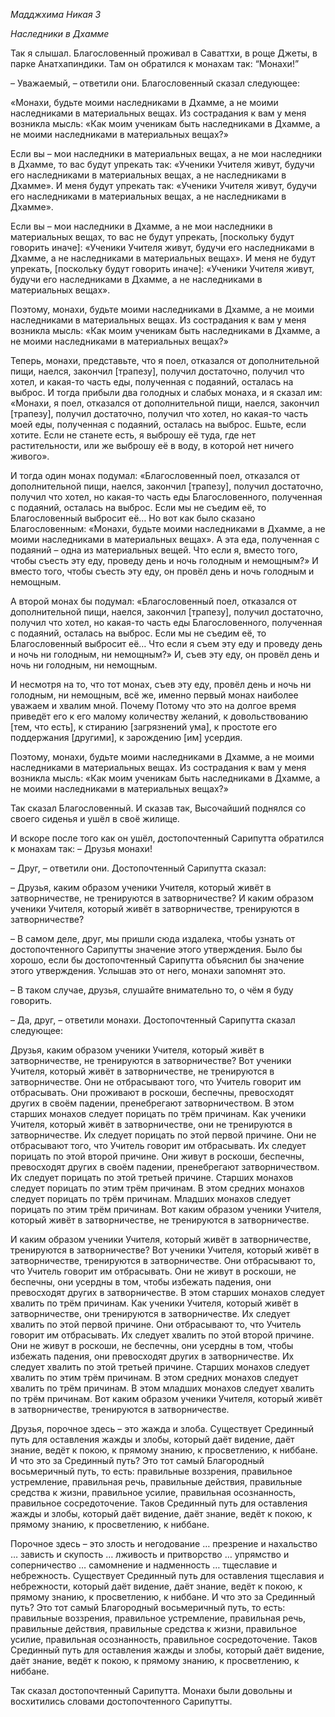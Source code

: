*Мадджхима Никая 3*

*Наследники в Дхамме*

Так я слышал\. Благословенный проживал в Саваттхи, в роще Джеты, в парке Анатхапиндики\. Там он обратился к монахам так: “Монахи\!”

– Уважаемый, – ответили они\. Благословенный сказал следующее:

«Монахи, будьте моими наследниками в Дхамме, а не моими наследниками в материальных вещах\. Из сострадания к вам у меня возникла мысль: «Как моим ученикам быть наследниками в Дхамме, а не моими наследниками в материальных вещах?»

Если вы – мои наследники в материальных вещах, а не мои наследники в Дхамме, то вас будут упрекать так: «Ученики Учителя живут, будучи его наследниками в материальных вещах, а не наследниками в Дхамме»\. И меня будут упрекать так: «Ученики Учителя живут, будучи его наследниками в материальных вещах, а не наследниками в Дхамме»\.

Если вы – мои наследники в Дхамме, а не мои наследники в материальных вещах, то вас не будут упрекать, \[поскольку будут говорить иначе\]: «Ученики Учителя живут, будучи его наследниками в Дхамме, а не наследниками в материальных вещах»\. И меня не будут упрекать, \[поскольку будут говорить иначе\]: «Ученики Учителя живут, будучи его наследниками в Дхамме, а не наследниками в материальных вещах»\.

Поэтому, монахи, будьте моими наследниками в Дхамме, а не моими наследниками в материальных вещах\. Из сострадания к вам у меня возникла мысль: «Как моим ученикам быть наследниками в Дхамме, а не моими наследниками в материальных вещах?»

Теперь, монахи, представьте, что я поел, отказался от дополнительной пищи, наелся, закончил \[трапезу\], получил достаточно, получил что хотел, и какая\-то часть еды, полученная с подаяний, осталась на выброс\. И тогда прибыли два голодных и слабых монаха, и я сказал им: «Монахи, я поел, отказался от дополнительной пищи, наелся, закончил \[трапезу\], получил достаточно, получил что хотел, но какая\-то часть моей еды, полученная с подаяний, осталась на выброс\. Ешьте, если хотите\. Если не станете есть, я выброшу её туда, где нет растительности, или же выброшу её в воду, в которой нет ничего живого»\.

И тогда один монах подумал: «Благословенный поел, отказался от дополнительной пищи, наелся, закончил \[трапезу\], получил достаточно, получил что хотел, но какая\-то часть еды Благословенного, полученная с подаяний, осталась на выброс\. Если мы не съедим её, то Благословенный выбросит её… Но вот как было сказано Благословенным: «Монахи, будьте моими наследниками в Дхамме, а не моими наследниками в материальных вещах»\. А эта еда, полученная с подаяний – одна из материальных вещей\. Что если я, вместо того, чтобы съесть эту еду, проведу день и ночь голодным и немощным?» И вместо того, чтобы съесть эту еду, он провёл день и ночь голодным и немощным\.

А второй монах бы подумал: «Благословенный поел, отказался от дополнительной пищи, наелся, закончил \[трапезу\], получил достаточно, получил что хотел, но какая\-то часть еды Благословенного, полученная с подаяний, осталась на выброс\. Если мы не съедим её, то Благословенный выбросит её… Что если я съем эту еду и проведу день и ночь ни голодным, ни немощным?» И, съев эту еду, он провёл день и ночь ни голодным, ни немощным\.

И несмотря на то, что тот монах, съев эту еду, провёл день и ночь ни голодным, ни немощным, всё же, именно первый монах наиболее уважаем и хвалим мной\. Почему Потому что это на долгое время приведёт его к его малому количеству желаний, к довольствованию \[тем, что есть\], к стиранию \[загрязнений ума\], к простоте его поддержания \[другими\], к зарождению \[им\] усердия\.

Поэтому, монахи, будьте моими наследниками в Дхамме, а не моими наследниками в материальных вещах\. Из сострадания к вам у меня возникла мысль: «Как моим ученикам быть наследниками в Дхамме, а не моими наследниками в материальных вещах?»

Так сказал Благословенный\. И сказав так, Высочайший поднялся со своего сиденья и ушёл в своё жилище\.

И вскоре после того как он ушёл, достопочтенный Сарипутта обратился к монахам так: – Друзья монахи\!

– Друг, – ответили они\. Достопочтенный Сарипутта сказал:

– Друзья, каким образом ученики Учителя, который живёт в затворничестве, не тренируются в затворничестве? И каким образом ученики Учителя, который живёт в затворничестве, тренируются в затворничестве?

– В самом деле, друг, мы пришли сюда издалека, чтобы узнать от достопочтенного Сарипутты значение этого утверждения\. Было бы хорошо, если бы достопочтенный Сарипутта объяснил бы значение этого утверждения\. Услышав это от него, монахи запомнят это\.

– В таком случае, друзья, слушайте внимательно то, о чём я буду говорить\.

– Да, друг, – ответили монахи\. Достопочтенный Сарипутта сказал следующее:

Друзья, каким образом ученики Учителя, который живёт в затворничестве, не тренируются в затворничестве? Вот ученики Учителя, который живёт в затворничестве, не тренируются в затворничестве\. Они не отбрасывают того, что Учитель говорит им отбрасывать\. Они проживают в роскоши, беспечны, превосходят других в своём падении, пренебрегают затворничеством\. В этом старших монахов следует порицать по трём причинам\. Как ученики Учителя, который живёт в затворничестве, они не тренируются в затворничестве\. Их следует порицать по этой первой причине\. Они не отбрасывают того, что Учитель говорит им отбрасывать\. Их следует порицать по этой второй причине\. Они живут в роскоши, беспечны, превосходят других в своём падении, пренебрегают затворничеством\. Их следует порицать по этой третьей причине\. Старших монахов следует порицать по этим трём причинам\. В этом средних монахов следует порицать по трём причинам\. Младших монахов следует порицать по этим трём причинам\.        Вот каким образом ученики Учителя, который живёт в затворничестве, не тренируются в затворничестве\.

И каким образом ученики Учителя, который живёт в затворничестве, тренируются в затворничестве? Вот ученики Учителя, который живёт в затворничестве, тренируются в затворничестве\. Они отбрасывают то, что Учитель говорит им отбрасывать\. Они не живут в роскоши, не беспечны, они усердны в том, чтобы избежать падения, они превосходят других в затворничестве\. В этом старших монахов следует хвалить по трём причинам\. Как ученики Учителя, который живёт в затворничестве, они тренируются в затворничестве\. Их следует хвалить по этой первой причине\. Они отбрасывают то, что Учитель говорит им отбрасывать\. Их следует хвалить по этой второй причине\. Они не живут в роскоши, не беспечны, они усердны в том, чтобы избежать падения, они превосходят других в затворничестве\. Их следует хвалить по этой третьей причине\. Старших монахов следует хвалить по этим трём причинам\. В этом средних монахов следует хвалить по трём причинам\. В этом младших монахов следует хвалить по трём причинам\.        Вот каким образом ученики Учителя, который живёт в затворничестве, тренируются в затворничестве\.

Друзья, порочное здесь – это жажда и злоба\. Существует Срединный путь для оставления жажды и злобы, который даёт видение, даёт знание, ведёт к покою, к прямому знанию, к просветлению, к ниббане\. И что это за Срединный путь? Это тот самый Благородный восьмеричный путь, то есть: правильные воззрения, правильное устремление, правильная речь, правильные действия, правильные средства к жизни, правильное усилие, правильная осознанность, правильное сосредоточение\. Таков Срединный путь для оставления жажды и злобы, который даёт видение, даёт знание, ведёт к покою, к прямому знанию, к просветлению, к ниббане\.

Порочное здесь – это злость и негодование … презрение и нахальство … зависть и скупость … лживость и притворство … упрямство и соперничество … самомнение и надменность … тщеславие и небрежность\. Существует Срединный путь для оставления тщеславия и небрежности, который даёт видение, даёт знание, ведёт к покою, к прямому знанию, к просветлению, к ниббане\. И что это за Срединный путь? Это тот самый Благородный восьмеричный путь, то есть: правильные воззрения, правильное устремление, правильная речь, правильные действия, правильные средства к жизни, правильное усилие, правильная осознанность, правильное сосредоточение\. Таков Срединный путь для оставления жажды и злобы, который даёт видение, даёт знание, ведёт к покою, к прямому знанию, к просветлению, к ниббане\.

Так сказал достопочтенный Сарипутта\. Монахи были довольны и восхитились словами достопочтенного Сарипутты\.
